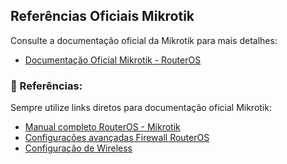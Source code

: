 ## Referências Oficiais Mikrotik

Consulte a documentação oficial da Mikrotik para mais detalhes:

- [Documentação Oficial Mikrotik - RouterOS](https://help.mikrotik.com/docs/display/ROS)

### 🔗 Referências:

Sempre utilize links diretos para documentação oficial Mikrotik:

- [Manual completo RouterOS - Mikrotik](https://help.mikrotik.com/docs/display/ROS/)
- [Configurações avançadas Firewall RouterOS](https://help.mikrotik.com/docs/display/ROS/Firewall)
- [Configuração de Wireless](https://help.mikrotik.com/docs/display/ROS/Wireless)
